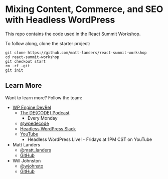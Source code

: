 # Mixing Content, Commerce, and SEO with Headless WordPress

This repo contains the code used in the React Summit Workshop.

To follow along, clone the starter project:

```
git clone https://github.com/matt-landers/react-summit-workshop
cd react-summit-workshop
git checkout start
rm -rf .git
git init
```

## Learn More

Want to learn more? Follow the team:

- [WP Engine DevRel](developers.wpengine.com)
  - [The DE{CODE} Podcast](https://developers.wpengine.com/podcast)
    - Every Monday
  - [@wpedecode](https://twitter.com/wpedecode)
  - [Headless WordPress Slack](https://join.slack.com/t/headlesswordpress/shared_invite/zt-odnucs8m-9CEZK287t9dkryC5be5I9w)
  - [YouTube](https://www.youtube.com/channel/UCh1WuL54XFb9ZI6m6goFv1g)
    - Headless WordPress Live! - Fridays at 1PM CST on YouTube
- Matt Landers
  - [@matt_landers](https://twitter.com/matt_landers)
  - [GitHub](https://github.com/matt-landers)
- Will Johnston
  - [@wjohnsto](https://twitter.com/wjohnsto)
  - [GitHub](https://github.com/wjohnsto)
